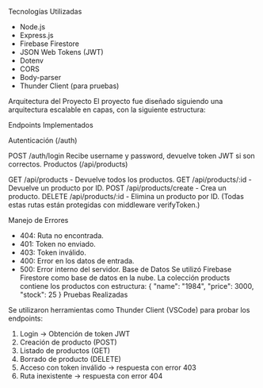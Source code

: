Tecnologías Utilizadas

- Node.js
- Express.js
- Firebase Firestore
- JSON Web Tokens (JWT)
- Dotenv
- CORS
- Body-parser
- Thunder Client (para pruebas)

Arquitectura del Proyecto
El proyecto fue diseñado siguiendo una arquitectura escalable en capas, con la siguiente estructura:

Endpoints Implementados

Autenticación (/auth)

POST /auth/login
Recibe username y password, devuelve token JWT si son correctos.
 Productos (/api/products)

GET /api/products - Devuelve todos los productos.
GET /api/products/:id - Devuelve un producto por ID.
POST /api/products/create - Crea un producto.
DELETE /api/products/:id - Elimina un producto por ID.
(Todas estas rutas están protegidas con middleware verifyToken.)

Manejo de Errores

- 404: Ruta no encontrada.
- 401: Token no enviado.
- 403: Token inválido.
- 400: Error en los datos de entrada.
- 500: Error interno del servidor.
Base de Datos
Se utilizó Firebase Firestore como base de datos en la nube. La colección products contiene los productos con estructura:
{
  "name": "1984",
  "price": 3000,
  "stock": 25
}
Pruebas Realizadas

Se utilizaron herramientas como Thunder Client (VSCode) para probar los endpoints:
1. Login → Obtención de token JWT
2. Creación de producto (POST)
3. Listado de productos (GET)
4. Borrado de producto (DELETE)
5. Acceso con token inválido → respuesta con error 403
6. Ruta inexistente → respuesta con error 404
